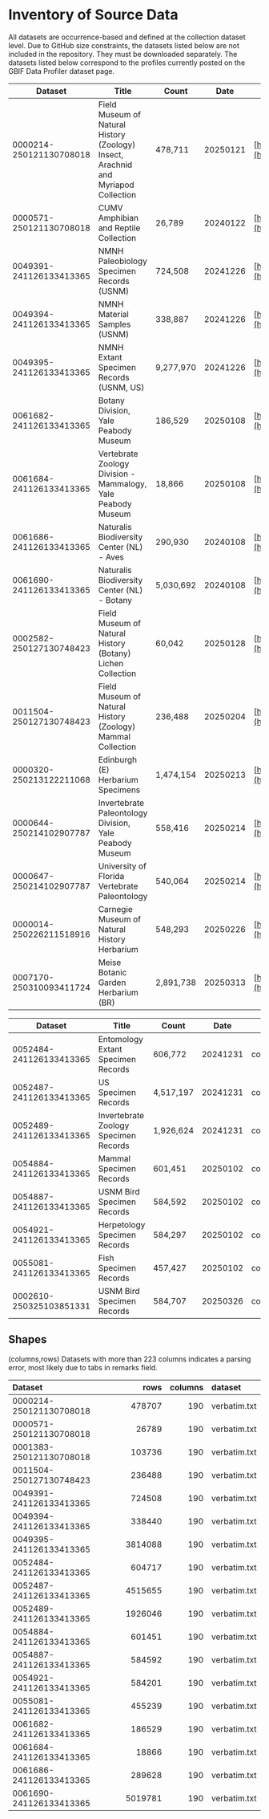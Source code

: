 # Inventory of Source Data
All datasets are occurrence-based and defined at the collection dataset level.
Due to GitHub size constraints, the datasets listed below are not included in the repository. They must be downloaded separately. The datasets listed below correspond to the profiles currently posted on the GBIF Data Profiler dataset page.

| Dataset                   | Title                                                                              | Count       | Date       | DOI                                                                       |
|---------------------------|------------------------------------------------------------------------------------|-------------|------------|---------------------------------------------------------------------------|
| 0000214-250121130708018   | Field Museum of Natural History (Zoology) Insect, Arachnid and Myriapod Collection | 478,711     | 20250121   | [https://doi.org/10.15468/0ywfpc](https://doi.org/10.15468/0ywfpc)        |
| 0000571-250121130708018   | CUMV Amphibian and Reptile Collection                                              | 26,789      | 20240122   | [https://doi.org/10.15468/emivh3](https://doi.org/10.15468/emivh3)        |
| 0049391-241126133413365   | NMNH Paleobiology Specimen Records (USNM)                                          | 724,508     | 20241226   | [https://doi.org/10.15468/7m0fvd](https://doi.org/10.15468/7m0fvd)        |
| 0049394-241126133413365   | NMNH Material Samples (USNM)                                                       | 338,887     | 20241226   | [https://doi.org/10.15468/dl.ycwxgd](https://doi.org/10.15468/dl.ycwxgd)  |
| 0049395-241126133413365   | NMNH Extant Specimen Records (USNM, US)                                            | 9,277,970   | 20241226   | [https://doi.org/10.15468/dl.42mnjx](https://doi.org/10.15468/dl.42mnjx)  |
| 0061682-241126133413365   | Botany Division, Yale Peabody Museum                                               | 186,529     | 20250108   | [https://doi.org/10.15468/dl.twf535](https://doi.org/10.15468/dl.twf535)  |
| 0061684-241126133413365   | Vertebrate Zoology Division - Mammalogy, Yale Peabody Museum                       | 18,866      | 20250108   | [https://doi.org/10.15468/dl.shrths](https://doi.org/10.15468/dl.shrths)  |
| 0061686-241126133413365   | Naturalis Biodiversity Center (NL) - Aves                                          | 290,930     | 20240108   | [https://doi.org/10.15468/dl.u5tv27](https://doi.org/10.15468/dl.u5tv27)  |
| 0061690-241126133413365   | Naturalis Biodiversity Center (NL) - Botany                                        | 5,030,692   | 20240108   | [https://doi.org/10.15468/dl.4ze7ns](https://doi.org/10.15468/dl.4ze7ns)  |
| 0002582-250127130748423   | Field Museum of Natural History (Botany) Lichen Collection                         | 60,042      | 20250128   | [https://doi.org/10.15468/dl.mn87bp](https://doi.org/10.15468/dl.mn87bp)  |
| 0011504-250127130748423   | Field Museum of Natural History (Zoology) Mammal Collection                        | 236,488     | 20250204   | [https://doi.org/10.15468/dl.8cjh4u](https://doi.org/10.15468/dl.8cjh4u)  |
| 0000320-250213122211068   | Edinburgh (E) Herbarium Specimens                                                  | 1,474,154   | 20250213   | [https://doi.org/10.15468/dl.7zm5y7](https://doi.org/10.15468/dl.7zm5y7)  |
| 0000644-250214102907787   | Invertebrate Paleontology Division, Yale Peabody Museum                            | 558,416     | 20250214   | [https://doi.org/10.15468/dl.6ea98x](https://doi.org/10.15468/dl.6ea98x)  |
| 0000647-250214102907787   | University of Florida Vertebrate Paleontology                                      | 540,064     | 20250214   | [https://doi.org/10.15468/dl.xj3kbv](https://doi.org/10.15468/dl.xj3kbv)  |
| 0000014-250226211518916   | Carnegie Museum of Natural History Herbarium                                       | 548,293     | 20250226   | [https://doi.org/10.15468/dl.59avmn](https://doi.org/10.15468/dl.59avmn)  |
| 0007170-250310093411724   | Meise Botanic Garden Herbarium (BR)                                                | 2,891,738   | 20250313   | [https://doi.org/10.15468/dl.mrp6vb](https://doi.org/10.15468/dl.mrp6vb)  |

| Dataset                 | Title                                 | Count     | Date     | Filter         | Value | DOI                                |
| ----------------------- |---------------------------------------|-----------| -------- | -------------- | ----- | ---------------------------------- |
| 0052484-241126133413365 | Entomology Extant Specimen Records    | 606,772   | 20241231 | collectionCode | ent   | https://doi.org/10.15468/dl.ptewed |
| 0052487-241126133413365 | US Specimen Records                   | 4,517,197 | 20241231 | collectionCode | us    | https://doi.org/10.15468/dl.wttrju |
| 0052489-241126133413365 | Invertebrate Zoology Specimen Records | 1,926,624 | 20241231 | collectionCode | iz    | https://doi.org/10.15468/dl.fya67r |
| 0054884-241126133413365 | Mammal Specimen Records               | 601,451   | 20250102 | collectionCode | mamm  | https://doi.org/10.15468/dl.dys66y |
| 0054887-241126133413365 | USNM Bird Specimen Records            | 584,592   | 20250102 | collectionCode | birds | https://doi.org/10.15468/dl.2en7ue |
| 0054921-241126133413365 | Herpetology Specimen Records          | 584,297   | 20250102 | collectionCode | herp  | https://doi.org/10.15468/dl.rf2che |
| 0055081-241126133413365 | Fish Specimen Records                 | 457,427   | 20250102 | collectionCode | fish  | https://doi.org/10.15468/dl.34mb2x |
| 0002610-250325103851331 | USNM Bird Specimen Records            | 584,707   | 20250326 | collectionCode | birds | https://doi.org/10.15468/dl.qeku2f |


## Shapes
(columns,rows)
Datasets with more than 223 columns indicates a parsing error, most likely due to tabs in remarks field.

| Dataset                 |    rows | columns | dataset      |
|:------------------------|--------:|--------:|:-------------|
| 0000214-250121130708018 |  478707 |     190 | verbatim.txt |
| 0000571-250121130708018 |   26789 |     190 | verbatim.txt |
| 0001383-250121130708018 |  103736 |     190 | verbatim.txt |
| 0011504-250127130748423 |  236488 |     190 | verbatim.txt |
| 0049391-241126133413365 |  724508 |     190 | verbatim.txt |
| 0049394-241126133413365 |  338440 |     190 | verbatim.txt |
| 0049395-241126133413365 | 3814088 |     190 | verbatim.txt |
| 0052484-241126133413365 |  604717 |     190 | verbatim.txt |
| 0052487-241126133413365 | 4515655 |     190 | verbatim.txt |
| 0052489-241126133413365 | 1926046 |     190 | verbatim.txt |
| 0054884-241126133413365 |  601451 |     190 | verbatim.txt |
| 0054887-241126133413365 |  584592 |     190 | verbatim.txt |
| 0054921-241126133413365 |  584201 |     190 | verbatim.txt |
| 0055081-241126133413365 |  455239 |     190 | verbatim.txt |
| 0061682-241126133413365 |  186529 |     190 | verbatim.txt |
| 0061684-241126133413365 |   18866 |     190 | verbatim.txt |
| 0061686-241126133413365 |  289628 |     190 | verbatim.txt |
| 0061690-241126133413365 | 5019781 |     190 | verbatim.txt |

